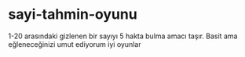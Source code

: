 # sayi-tahmin-oyunu
1-20 arasındaki gizlenen bir sayıyı 5 hakta bulma amacı taşır. Basit ama eğleneceğinizi umut ediyorum iyi oyunlar
